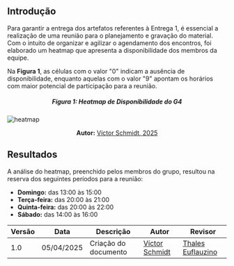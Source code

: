 
## Introdução

Para garantir a entrega dos artefatos referentes à Entrega 1, é essencial a realização de uma reunião para o planejamento e gravação do material. Com o intuito de organizar e agilizar o agendamento dos encontros, foi elaborado um heatmap que apresenta a disponibilidade dos membros da equipe.

Na **Figura 1**, as células com o valor "0" indicam a ausência de disponibilidade, enquanto aquelas com o valor "9" apontam os horários com maior potencial de participação para a reunião.

##### <center> **Figura 1:** Heatmap de Disponibilidade do G4

![heatmap](/assets/heatmap.jpg)

<div>
  <p align="center"><b>Autor:</b> <a href="https://www.github.com/moonshinerd">Víctor Schmidt, 2025</a></p>
</div>

## Resultados

A análise do heatmap, preenchido pelos membros do grupo, resultou na reserva dos seguintes períodos para a reunião:

- **Domingo:** das 13:00 às 15:00  
- **Terça-feira:** das 20:00 às 21:00  
- **Quinta-feira:** das 20:00 às 22:00  
- **Sábado:** das 14:00 às 16:00

| Versão | Data       | Descrição               | Autor                                             | Revisor                                                |
| ------ | ---------- | ----------------------- | ------------------------------------------------- | ------------------------------------------------------ |
| 1.0    | 05/04/2025 | Criação do documento    | [Víctor Schmidt](https://github.com/moonshinerd)  | [Thales Euflauzino](https://github.com/thaleseuflauzino) |
